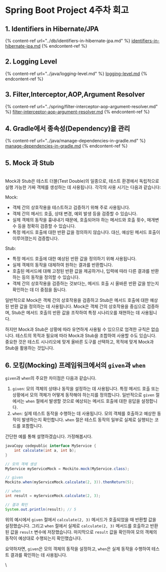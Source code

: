 # Spring Boot Project 4주차 회고

##

## 1. Identifiers in Hibernate/JPA

{% content-ref url="../db/identifiers-in-hibernate-jpa.md" %}
[identifiers-in-hibernate-jpa.md](../db/identifiers-in-hibernate-jpa.md)
{% endcontent-ref %}

## 2. Logging Level

{% content-ref url="../java/logging-level.md" %}
[logging-level.md](../java/logging-level.md)
{% endcontent-ref %}

## 3. Filter,Interceptor,AOP,Argument Resolver

{% content-ref url="../spring/filter-interceptor-aop-argument-resolver.md" %}
[filter-interceptor-aop-argument-resolver.md](../spring/filter-interceptor-aop-argument-resolver.md)
{% endcontent-ref %}

## 4. Gradle에서 종속성(Dependency)을 관리

{% content-ref url="../java/manage-dependencies-in-gradle.md" %}
[manage-dependencies-in-gradle.md](../java/manage-dependencies-in-gradle.md)
{% endcontent-ref %}

## 5. Mock 과 Stub

\
Mock과 Stub은 테스트 더블(Test Double)의 일종으로, 테스트 환경에서 독립적으로 실행 가능한 가짜 객체를 생성하는 데 사용됩니다. 각각의 사용 시기는 다음과 같습니다:

Mock:

* 객체 간의 상호작용을 테스트하고 검증하기 위해 주로 사용됩니다.
* 객체 간의 메서드 호출, 상태 변경, 예외 발생 등을 검증할 수 있습니다.
* 실제 객체의 동작을 흉내내기 때문에, 호출되어야 하는 메서드와 호출 횟수, 매개변수 등을 정확히 검증할 수 있습니다.
* 특정 메서드 호출에 대한 반환 값을 정의하지 않습니다. 대신, 예상된 메서드 호출이 이루어졌는지 검증합니다.

Stub:

* 특정 메서드 호출에 대한 예상된 반환 값을 정의하기 위해 사용됩니다.
* 실제 객체의 동작을 대체하여 원하는 결과를 반환합니다.
* 호출된 메서드에 대해 고정된 반환 값을 제공하거나, 입력에 따라 다른 결과를 반환하는 등의 동작을 정의할 수 있습니다.
* 객체 간의 상호작용을 검증하는 것보다는, 메서드 호출 시 올바른 반환 값을 받는지 확인하는 데 더 중점을 둡니다.

일반적으로 Mock은 객체 간의 상호작용을 검증하고 Stub은 메서드 호출에 대한 예상된 반환 값을 정의하는 데 사용됩니다. Mock은 객체 간의 상호작용을 중심으로 검증하며, Stub은 메서드 호출의 반환 값을 조작하여 특정 시나리오를 재현하는 데 사용됩니다.

하지만 Mock과 Stub은 상황에 따라 유연하게 사용될 수 있으므로 엄격한 규칙은 없습니다. 테스트의 목적과 필요에 따라 Mock과 Stub을 조합하여 사용할 수도 있습니다. 중요한 것은 테스트 시나리오에 맞게 올바른 도구를 선택하고, 목적에 맞게 Mock과 Stub을 활용하는 것입니다.

## 6. 모킹(Mocking) 프레임워크에서의 `given`과 `when`

`given`과 `when`의 주요한 차이점은 다음과 같습니다.

1. `given`: 모의 객체의 상태나 동작을 설정하는 데 사용됩니다. 특정 메서드 호출 또는 상황에서 모의 객체가 어떻게 동작해야 하는지를 정의합니다. 일반적으로 `given` 절에서는 `when` 절에서 발생할 것으로 예상되는 메서드 호출에 대한 응답을 설정합니다.
2. `when`: 실제 테스트 동작을 수행하는 데 사용됩니다. 모의 객체를 호출하고 예상한 동작이 발생하는지 확인합니다. `when` 절은 테스트 동작의 일부로 실제로 실행되는 코드를 포함합니다.

간단한 예를 통해 설명하겠습니다. 가정해봅시다.

```java
javaCopy codepublic interface MyService {
    int calculate(int a, int b);
}

// 모의 객체 생성
MyService myServiceMock = Mockito.mock(MyService.class);

// given
Mockito.when(myServiceMock.calculate(2, 3)).thenReturn(5);

// when
int result = myServiceMock.calculate(2, 3);

// 결과 확인
System.out.println(result); // 5
```

위의 예시에서 `given` 절에서 `calculate(2, 3)` 메서드가 호출되었을 때 반환할 값을 설정했습니다. 그리고 `when` 절에서 실제로 `calculate(2, 3)` 메서드를 호출하고 반환된 값을 `result` 변수에 저장했습니다. 마지막으로 `result` 값을 확인하여 모의 객체의 동작이 예상대로 수행되는지 확인했습니다.

요약하자면, `given`은 모의 객체의 동작을 설정하고, `when`은 실제 동작을 수행하여 테스트 결과를 확인하는 데 사용됩니다.

\
